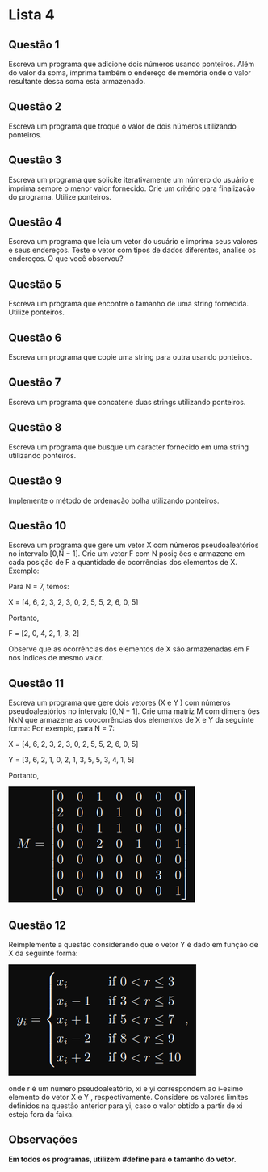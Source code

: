 # **Lista 4**

## Questão 1

Escreva um programa que adicione dois números usando ponteiros. Além do valor da soma, imprima
também o endereço de memória onde o valor resultante dessa soma está armazenado.

## Questão 2

Escreva um programa que troque o valor de dois números utilizando ponteiros.

## Questão 3

Escreva um programa que solicite iterativamente um número do usuário e imprima sempre o menor
valor fornecido. Crie um critério para finalização do programa. Utilize ponteiros.

## Questão 4

Escreva um programa que leia um vetor do usuário e imprima seus valores e seus endereços. Teste
o vetor com tipos de dados diferentes, analise os endereços. O que você observou?

## Questão 5

Escreva um programa que encontre o tamanho de uma string fornecida. Utilize ponteiros.

## Questão 6

Escreva um programa que copie uma string para outra usando ponteiros.

## Questão 7

Escreva um programa que concatene duas strings utilizando ponteiros.

## Questão 8

Escreva um programa que busque um caracter fornecido em uma string utilizando ponteiros.

## Questão 9

Implemente o método de ordenação bolha utilizando ponteiros.

## Questão 10

Escreva um programa que gere um vetor X com números pseudoaleatórios no intervalo [0,N − 1].
Crie um vetor F com N posiç ̃oes e armazene em cada posição de F a quantidade de ocorrências
dos elementos de X. Exemplo:

Para N = 7, temos:

X = [4, 6, 2, 3, 2, 3, 0, 2, 5, 5, 2, 6, 0, 5]

Portanto,

F = [2, 0, 4, 2, 1, 3, 2]

Observe que as ocorrências dos elementos de X são armazenadas em F nos  ́ındices de mesmo valor.

## Questão 11

Escreva um programa que gere dois vetores (X e Y ) com números pseudoaleatórios no intervalo
[0,N − 1]. Crie uma matriz M com dimens ̃oes NxN que armazene as coocorrências dos elementos
de X e Y da seguinte forma:
Por exemplo, para N = 7:

X = [4, 6, 2, 3, 2, 3, 0, 2, 5, 5, 2, 6, 0, 5]

Y = [3, 6, 2, 1, 0, 2, 1, 3, 5, 5, 3, 4, 1, 5]

Portanto,

![questao11](./imagens/questao11.png)

## Questão 12

Reimplemente a questão considerando que o vetor Y é dado em função de X da seguinte forma:

![questao12](./imagens/questao12.png)

onde r é um número pseudoaleatório, xi e yi correspondem ao i-esimo elemento do vetor X e Y ,
respectivamente. Considere os valores limites definidos na questão anterior para yi, caso o valor obtido a partir de xi esteja fora da faixa.

## Observações

**Em todos os programas, utilizem #define para o tamanho do vetor.**
